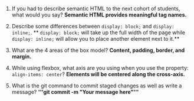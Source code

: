 1. If you had to describe semantic HTML to the next cohort of students, what would you say?
**Semantic HTML provides meaningful tag names.**


2. Describe some differences between ```display: block;``` and ```display: inline;```.
** ```display: block;``` will take up the full width of the page while ```display: inline;``` will allow you to place another element next to it.**

3. What are the 4 areas of the box model?
**Content, padding, border, and margin.**


4. While using flexbox, what axis are you using when you use the property: ```align-items: center```?
**Elements will be centered along the cross-axis.**


5. What is the git command to commit staged changes as well as write a message? 
**'''git commit -m "__Your message here__"'''**
